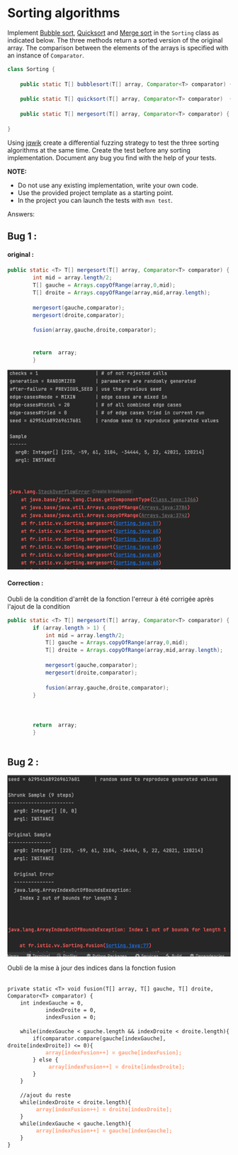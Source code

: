 # Sorting algorithms

Implement [Bubble sort](https://en.wikipedia.org/wiki/Bubble_sort), [Quicksort](https://en.wikipedia.org/wiki/Quicksort) and [Merge sort](https://en.wikipedia.org/wiki/Merge_sort) in the `Sorting` class as indicated below. The three methods return a sorted version of the original array. The comparison between the elements of the arrays is specified with an instance of `Comparator`.

```java
class Sorting {

    public static T[] bubblesort(T[] array, Comparator<T> comparator) { ... }

    public static T[] quicksort(T[] array, Comparator<T> comparator)  { ... }

    public static T[] mergesort(T[] array, Comparator<T> comparator) { ... }

}
```

Using [jqwik](https://jqwik.net/) create a differential fuzzing strategy to test the three sorting algorithms at the same time. Create the test before any sorting implementation. Document any bug you find with the help of your tests.


**NOTE:** 
- Do not use any existing implementation, write your own code. 
- Use the provided project template as a starting point.
- In the project you can launch the tests with `mvn test`.

Answers:
## Bug 1 :

#### original :
```java
public static <T> T[] mergesort(T[] array, Comparator<T> comparator) {
        int mid = array.length/2;
        T[] gauche = Arrays.copyOfRange(array,0,mid);
        T[] droite = Arrays.copyOfRange(array,mid,array.length);

        mergesort(gauche,comparator);
        mergesort(droite,comparator);
        
        fusion(array,gauche,droite,comparator);


        return  array;
        }
```
![](bug1.png)

#### Correction :

Oubli de la condition d'arrêt  de la fonction l'erreur à été corrigée après l'ajout de la condition

```java
public static <T> T[] mergesort(T[] array, Comparator<T> comparator) {
        if (array.length > 1) {
            int mid = array.length/2;
            T[] gauche = Arrays.copyOfRange(array,0,mid);
            T[] droite = Arrays.copyOfRange(array,mid,array.length);

            mergesort(gauche,comparator);
            mergesort(droite,comparator);

            fusion(array,gauche,droite,comparator);
        }



        return  array;
        }
        
```

## Bug 2 : 
![](bug2.png)


Oubli de la mise à jour des indices dans la fonction fusion

<pre>
<code>
private static &lt;T&gt; void fusion(T[] array, T[] gauche, T[] droite, Comparator&lt;T&gt; comparator) {
    int indexGauche = 0,
            indexDroite = 0,
            indexFusion = 0;

    while(indexGauche &lt; gauche.length &amp;&amp; indexDroite &lt; droite.length){
        if(comparator.compare(gauche[indexGauche], droite[indexDroite]) &lt;= 0){
            <strong style="color: lightsalmon">array[indexFusion++] = gauche[indexFusion];</strong>
        } else {
             <strong style="color: lightsalmon">array[indexFusion++] = droite[indexDroite];</strong>
        }
    }

    //ajout du reste
    while(indexDroite &lt; droite.length){
         <strong style="color: lightsalmon">array[indexFusion++] = droite[indexDroite];</strong>
    }
    while(indexGauche &lt; gauche.length){
         <strong style="color: lightsalmon">array[indexFusion++] = gauche[indexGauche];</strong>
    }
}
</code>
</pre>


